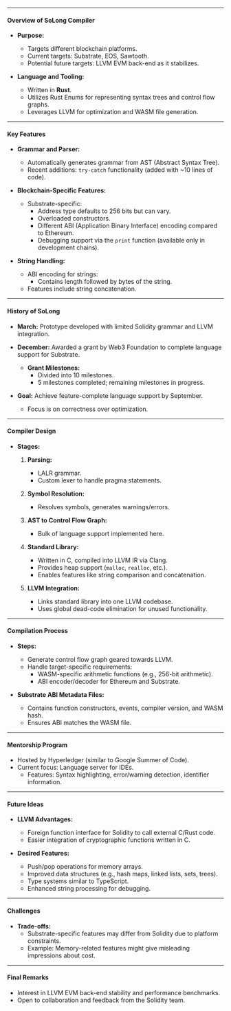 

---

#### **Overview of SoLong Compiler**
- **Purpose:**  
  - Targets different blockchain platforms.  
  - Current targets: Substrate, EOS, Sawtooth.  
  - Potential future targets: LLVM EVM back-end as it stabilizes.  

- **Language and Tooling:**  
  - Written in **Rust**.  
  - Utilizes Rust Enums for representing syntax trees and control flow graphs.  
  - Leverages LLVM for optimization and WASM file generation.  

---

#### **Key Features**
- **Grammar and Parser:**  
  - Automatically generates grammar from AST (Abstract Syntax Tree).  
  - Recent additions: `try-catch` functionality (added with ~10 lines of code).  

- **Blockchain-Specific Features:**  
  - Substrate-specific:  
    - Address type defaults to 256 bits but can vary.  
    - Overloaded constructors.  
    - Different ABI (Application Binary Interface) encoding compared to Ethereum.  
    - Debugging support via the `print` function (available only in development chains).  

- **String Handling:**  
  - ABI encoding for strings:  
    - Contains length followed by bytes of the string.  
  - Features include string concatenation.  

---

#### **History of SoLong**
- **March:** Prototype developed with limited Solidity grammar and LLVM integration.  
- **December:** Awarded a grant by Web3 Foundation to complete language support for Substrate.  
  - **Grant Milestones:**  
    - Divided into 10 milestones.  
    - 5 milestones completed; remaining milestones in progress.  

- **Goal:** Achieve feature-complete language support by September.  
  - Focus is on correctness over optimization.  

---

#### **Compiler Design**
- **Stages:**  
  1. **Parsing:**  
     - LALR grammar.  
     - Custom lexer to handle pragma statements.  

  2. **Symbol Resolution:**  
     - Resolves symbols, generates warnings/errors.  

  3. **AST to Control Flow Graph:**  
     - Bulk of language support implemented here.  

  4. **Standard Library:**  
     - Written in C, compiled into LLVM IR via Clang.  
     - Provides heap support (`malloc`, `realloc`, etc.).  
     - Enables features like string comparison and concatenation.  

  5. **LLVM Integration:**  
     - Links standard library into one LLVM codebase.  
     - Uses global dead-code elimination for unused functionality.  

---

#### **Compilation Process**
- **Steps:**  
  - Generate control flow graph geared towards LLVM.  
  - Handle target-specific requirements:  
    - WASM-specific arithmetic functions (e.g., 256-bit arithmetic).  
    - ABI encoder/decoder for Ethereum and Substrate.  

- **Substrate ABI Metadata Files:**  
  - Contains function constructors, events, compiler version, and WASM hash.  
  - Ensures ABI matches the WASM file.  

---

#### **Mentorship Program**
- Hosted by Hyperledger (similar to Google Summer of Code).  
- Current focus: Language server for IDEs.  
  - Features: Syntax highlighting, error/warning detection, identifier information.  

---

#### **Future Ideas**
- **LLVM Advantages:**  
  - Foreign function interface for Solidity to call external C/Rust code.  
  - Easier integration of cryptographic functions written in C.  

- **Desired Features:**  
  - Push/pop operations for memory arrays.  
  - Improved data structures (e.g., hash maps, linked lists, sets, trees).  
  - Type systems similar to TypeScript.  
  - Enhanced string processing for debugging.  

---

#### **Challenges**
- **Trade-offs:**  
  - Substrate-specific features may differ from Solidity due to platform constraints.  
  - Example: Memory-related features might give misleading impressions about cost.  

---

#### **Final Remarks**
- Interest in LLVM EVM back-end stability and performance benchmarks.  
- Open to collaboration and feedback from the Solidity team.